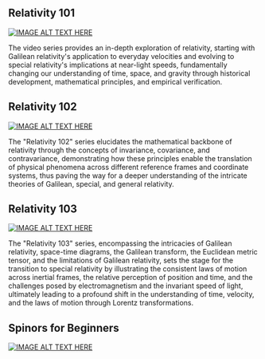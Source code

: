 
## Relativity 101

[![IMAGE ALT TEXT HERE](https://img.youtube.com/vi/bEtBncTEc6k/0.jpg)](EigenChris/Relativity%20101.md)


The video series provides an in-depth exploration of relativity, starting with Galilean relativity's application to everyday velocities and evolving to special relativity's implications at near-light speeds, fundamentally changing our understanding of time, space, and gravity through historical development, mathematical principles, and empirical verification.


## Relativity 102

[![IMAGE ALT TEXT HERE](https://img.youtube.com/vi/_Il-aQ8RY6Y/0.jpg)](EigenChris/Relativity%20102.md)




The "Relativity 102" series elucidates the mathematical backbone of relativity through the concepts of invariance, covariance, and contravariance, demonstrating how these principles enable the translation of physical phenomena across different reference frames and coordinate systems, thus paving the way for a deeper understanding of the intricate theories of Galilean, special, and general relativity.

## Relativity 103

[![IMAGE ALT TEXT HERE](https://img.youtube.com/vi/powCBsDOa8U/0.jpg)](EigenChris/Relativity%20103.md)

The "Relativity 103" series, encompassing the intricacies of Galilean relativity, space-time diagrams, the Galilean transform, the Euclidean metric tensor, and the limitations of Galilean relativity, sets the stage for the transition to special relativity by illustrating the consistent laws of motion across inertial frames, the relative perception of position and time, and the challenges posed by electromagnetism and the invariant speed of light, ultimately leading to a profound shift in the understanding of time, velocity, and the laws of motion through Lorentz transformations.



## Spinors for Beginners

[![IMAGE ALT TEXT HERE](https://img.youtube.com/vi/j5soqexrwqY/0.jpg)](EigenChris/Spinors.md)